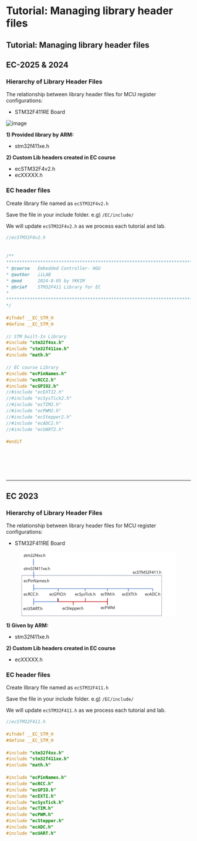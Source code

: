 # Tutorial: Managing library header files

## Tutorial: Managing library header files

## EC-2025 & 2024

### Hierarchy of Library Header Files

The relationship between library header files for MCU register configurations:

* STM32F411RE Board

![image](https://github.com/user-attachments/assets/78ec9b01-be5f-4483-a32d-df44f70246c3)

**1) Provided library by ARM:**

* stm32f411xe.h

**2) Custom Lib headers created in EC course**

* ecSTM32F4v2.h
* ecXXXXX.h

### EC header files

Create library file named as `ecSTM32F4v2.h`

Save the file in your include folder. e.g) `/EC/include/`

We will update `ecSTM32F4v2.h` as we process each tutorial and lab.

```cpp
//ecSTM32F4v2.h


/**
******************************************************************************
* @course   Embedded Controller- HGU
* @author	iiLAB
* @mod		2024-8-05 by YKKIM
* @brief	STM32F411 Library for EC
*
******************************************************************************
*/

#ifndef __EC_STM_H
#define __EC_STM_H

// STM built-In Library
#include "stm32f4xx.h"
#include "stm32f411xe.h"
#include "math.h"

// EC course Library
#include "ecPinNames.h"
#include "ecRCC2.h"
#include "ecGPIO2.h"
//#include "ecEXTI2.h"
//#include "ecSysTick2.h"
//#include "ecTIM2.h"
//#include "ecPWM2.h"
//#include "ecStepper2.h"
//#include "ecADC2.h"
//#include "ecUART2.h"

#endif



 
```

##



***

## EC 2023

### Hierarchy of Library Header Files

The relationship between library header files for MCU register configurations:

* STM32F411RE Board

<figure><img src="../../.gitbook/assets/image (51).png" alt=""><figcaption></figcaption></figure>

**1) Given by ARM:**

* stm32f411xe.h

**2) Custom Lib headers created in EC course**

* ecXXXXX.h

### EC header files

Create library file named as `ecSTM32F411.h`

Save the file in your include folder. e.g) `/EC/include/`

We will update `ecSTM32F411.h` as we process each tutorial and lab.

```cpp
//ecSTM32F411.h

#ifndef __EC_STM_H
#define __EC_STM_H

#include "stm32f4xx.h"
#include "stm32f411xe.h"
#include "math.h"

#include "ecPinNames.h"
#include "ecRCC.h"
#include "ecGPIO.h"
#include "ecEXTI.h"
#include "ecSysTick.h"
#include "ecTIM.h"
#include "ecPWM.h"
#include "ecStepper.h"
#include "ecADC.h"
#include "ecUART.h"


 
```
